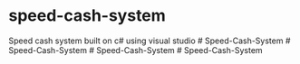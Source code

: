 # speed-cash-system
Speed cash system built on c# using visual studio
#   S p e e d - C a s h - S y s t e m  
 #   S p e e d - C a s h - S y s t e m  
 #   S p e e d - C a s h - S y s t e m  
 #   S p e e d - C a s h - S y s t e m  
 